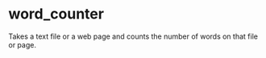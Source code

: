 # word_counter
Takes a text file or a web page and counts the number of words on that file or page. 

